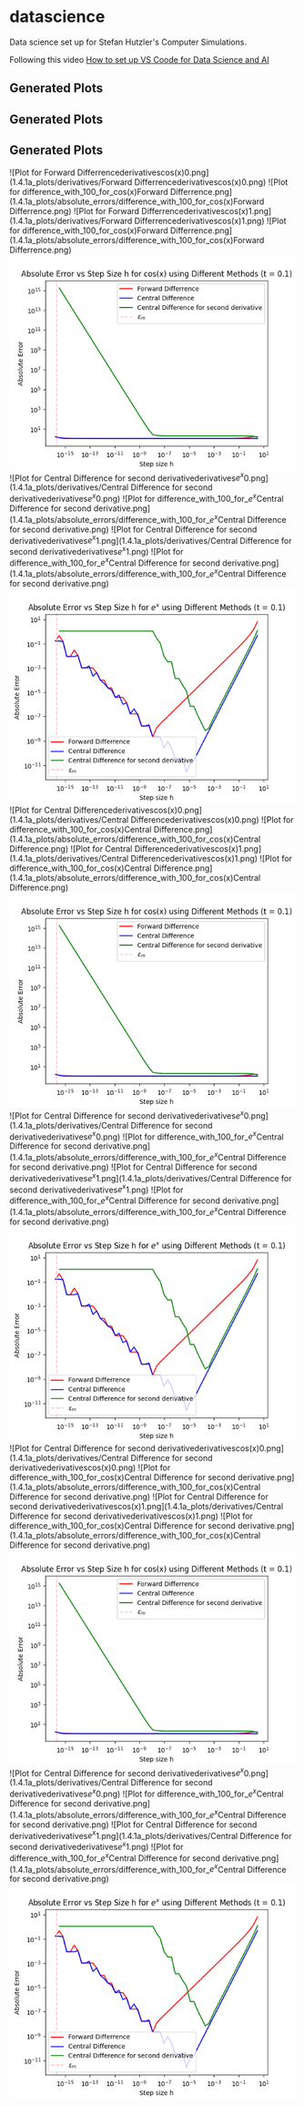 # datascience
Data science set up for Stefan Hutzler's Computer Simulations. 

Following this video [How to set up VS Coode for Data Science and AI](https://youtu.be/zulGMYg0v6U?feature=shared)

## Generated Plots

## Generated Plots

## Generated Plots
![Plot for Forward Differrencederivativescos(x)0.png](1.4.1a_plots/derivatives/Forward Differrencederivativescos(x)0.png)
![Plot for difference_with_100_for_cos(x)Forward Differrence.png](1.4.1a_plots/absolute_errors/difference_with_100_for_cos(x)Forward Differrence.png)
![Plot for Forward Differrencederivativescos(x)1.png](1.4.1a_plots/derivatives/Forward Differrencederivativescos(x)1.png)
![Plot for difference_with_100_for_cos(x)Forward Differrence.png](1.4.1a_plots/absolute_errors/difference_with_100_for_cos(x)Forward Differrence.png)
![Plot for absolute_error_combined_cos(x).png](1.4.1a_plots/absolute_errors/absolute_error_combined_cos(x).png)
![Plot for Central Difference for second derivativederivatives$e^x$0.png](1.4.1a_plots/derivatives/Central Difference for second derivativederivatives$e^x$0.png)
![Plot for difference_with_100_for_$e^x$Central Difference for second derivative.png](1.4.1a_plots/absolute_errors/difference_with_100_for_$e^x$Central Difference for second derivative.png)
![Plot for Central Difference for second derivativederivatives$e^x$1.png](1.4.1a_plots/derivatives/Central Difference for second derivativederivatives$e^x$1.png)
![Plot for difference_with_100_for_$e^x$Central Difference for second derivative.png](1.4.1a_plots/absolute_errors/difference_with_100_for_$e^x$Central Difference for second derivative.png)
![Plot for absolute_error_combined_$e^x$.png](1.4.1a_plots/absolute_errors/absolute_error_combined_$e^x$.png)
![Plot for Central Differencederivativescos(x)0.png](1.4.1a_plots/derivatives/Central Differencederivativescos(x)0.png)
![Plot for difference_with_100_for_cos(x)Central Difference.png](1.4.1a_plots/absolute_errors/difference_with_100_for_cos(x)Central Difference.png)
![Plot for Central Differencederivativescos(x)1.png](1.4.1a_plots/derivatives/Central Differencederivativescos(x)1.png)
![Plot for difference_with_100_for_cos(x)Central Difference.png](1.4.1a_plots/absolute_errors/difference_with_100_for_cos(x)Central Difference.png)
![Plot for absolute_error_combined_cos(x).png](1.4.1a_plots/absolute_errors/absolute_error_combined_cos(x).png)
![Plot for Central Difference for second derivativederivatives$e^x$0.png](1.4.1a_plots/derivatives/Central Difference for second derivativederivatives$e^x$0.png)
![Plot for difference_with_100_for_$e^x$Central Difference for second derivative.png](1.4.1a_plots/absolute_errors/difference_with_100_for_$e^x$Central Difference for second derivative.png)
![Plot for Central Difference for second derivativederivatives$e^x$1.png](1.4.1a_plots/derivatives/Central Difference for second derivativederivatives$e^x$1.png)
![Plot for difference_with_100_for_$e^x$Central Difference for second derivative.png](1.4.1a_plots/absolute_errors/difference_with_100_for_$e^x$Central Difference for second derivative.png)
![Plot for absolute_error_combined_$e^x$.png](1.4.1a_plots/absolute_errors/absolute_error_combined_$e^x$.png)
![Plot for Central Difference for second derivativederivativescos(x)0.png](1.4.1a_plots/derivatives/Central Difference for second derivativederivativescos(x)0.png)
![Plot for difference_with_100_for_cos(x)Central Difference for second derivative.png](1.4.1a_plots/absolute_errors/difference_with_100_for_cos(x)Central Difference for second derivative.png)
![Plot for Central Difference for second derivativederivativescos(x)1.png](1.4.1a_plots/derivatives/Central Difference for second derivativederivativescos(x)1.png)
![Plot for difference_with_100_for_cos(x)Central Difference for second derivative.png](1.4.1a_plots/absolute_errors/difference_with_100_for_cos(x)Central Difference for second derivative.png)
![Plot for absolute_error_combined_cos(x).png](1.4.1a_plots/absolute_errors/absolute_error_combined_cos(x).png)
![Plot for Central Difference for second derivativederivatives$e^x$0.png](1.4.1a_plots/derivatives/Central Difference for second derivativederivatives$e^x$0.png)
![Plot for difference_with_100_for_$e^x$Central Difference for second derivative.png](1.4.1a_plots/absolute_errors/difference_with_100_for_$e^x$Central Difference for second derivative.png)
![Plot for Central Difference for second derivativederivatives$e^x$1.png](1.4.1a_plots/derivatives/Central Difference for second derivativederivatives$e^x$1.png)
![Plot for difference_with_100_for_$e^x$Central Difference for second derivative.png](1.4.1a_plots/absolute_errors/difference_with_100_for_$e^x$Central Difference for second derivative.png)
![Plot for absolute_error_combined_$e^x$.png](1.4.1a_plots/absolute_errors/absolute_error_combined_$e^x$.png)

